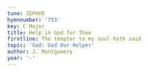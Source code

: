 ```yaml
---
tune: ZEPHYR
hymnnumber: '753'
key: C Major
title: Help in God for Thee
firstline: The tempter to my soul hath said
topic: 'God: God Our Helper'
author: J. Montgomery
year: '-'
---
```

